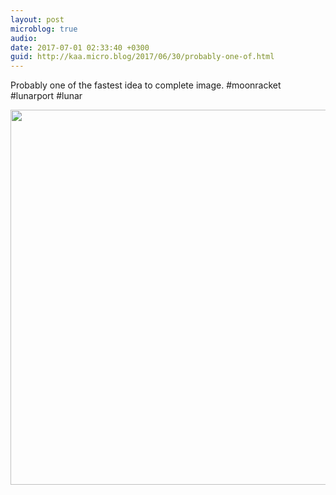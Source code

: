 ```yaml
---
layout: post
microblog: true
audio: 
date: 2017-07-01 02:33:40 +0300
guid: http://kaa.micro.blog/2017/06/30/probably-one-of.html
---
```

Probably one of the fastest idea to complete image. #moonracket #lunarport #lunar

<img src="http://www.kaa.bz/uploads/2018/268e502db2.jpg" width="600" height="600" />
